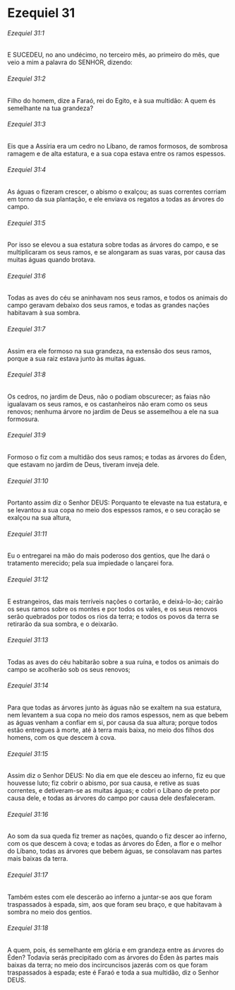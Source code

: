 # Ezequiel 31

###### Ezequiel 31:1

E SUCEDEU, no ano undécimo, no terceiro mês, ao primeiro do mês, que veio a mim a palavra do SENHOR, dizendo:

###### Ezequiel 31:2

Filho do homem, dize a Faraó, rei do Egito, e à sua multidão: A quem és semelhante na tua grandeza?

###### Ezequiel 31:3

Eis que a Assíria era um cedro no Líbano, de ramos formosos, de sombrosa ramagem e de alta estatura, e a sua copa estava entre os ramos espessos.

###### Ezequiel 31:4

As águas o fizeram crescer, o abismo o exalçou; as suas correntes corriam em torno da sua plantação, e ele enviava os regatos a todas as árvores do campo.

###### Ezequiel 31:5

Por isso se elevou a sua estatura sobre todas as árvores do campo, e se multiplicaram os seus ramos, e se alongaram as suas varas, por causa das muitas águas quando brotava.

###### Ezequiel 31:6

Todas as aves do céu se aninhavam nos seus ramos, e todos os animais do campo geravam debaixo dos seus ramos, e todas as grandes nações habitavam à sua sombra.

###### Ezequiel 31:7

Assim era ele formoso na sua grandeza, na extensão dos seus ramos, porque a sua raiz estava junto às muitas águas.

###### Ezequiel 31:8

Os cedros, no jardim de Deus, não o podiam obscurecer; as faias não igualavam os seus ramos, e os castanheiros não eram como os seus renovos; nenhuma árvore no jardim de Deus se assemelhou a ele na sua formosura.

###### Ezequiel 31:9

Formoso o fiz com a multidão dos seus ramos; e todas as árvores do Éden, que estavam no jardim de Deus, tiveram inveja dele.

###### Ezequiel 31:10

Portanto assim diz o Senhor DEUS: Porquanto te elevaste na tua estatura, e se levantou a sua copa no meio dos espessos ramos, e o seu coração se exalçou na sua altura,

###### Ezequiel 31:11

Eu o entregarei na mão do mais poderoso dos gentios, que lhe dará o tratamento merecido; pela sua impiedade o lançarei fora.

###### Ezequiel 31:12

E estrangeiros, das mais terríveis nações o cortarão, e deixá-lo-ão; cairão os seus ramos sobre os montes e por todos os vales, e os seus renovos serão quebrados por todos os rios da terra; e todos os povos da terra se retirarão da sua sombra, e o deixarão.

###### Ezequiel 31:13

Todas as aves do céu habitarão sobre a sua ruína, e todos os animais do campo se acolherão sob os seus renovos;

###### Ezequiel 31:14

Para que todas as árvores junto às águas não se exaltem na sua estatura, nem levantem a sua copa no meio dos ramos espessos, nem as que bebem as águas venham a confiar em si, por causa da sua altura; porque todos estão entregues à morte, até à terra mais baixa, no meio dos filhos dos homens, com os que descem à cova.

###### Ezequiel 31:15

Assim diz o Senhor DEUS: No dia em que ele desceu ao inferno, fiz eu que houvesse luto; fiz cobrir o abismo, por sua causa, e retive as suas correntes, e detiveram-se as muitas águas; e cobri o Líbano de preto por causa dele, e todas as árvores do campo por causa dele desfaleceram.

###### Ezequiel 31:16

Ao som da sua queda fiz tremer as nações, quando o fiz descer ao inferno, com os que descem à cova; e todas as árvores do Éden, a flor e o melhor do Líbano, todas as árvores que bebem águas, se consolavam nas partes mais baixas da terra.

###### Ezequiel 31:17

Também estes com ele descerão ao inferno a juntar-se aos que foram traspassados à espada, sim, aos que foram seu braço, e que habitavam à sombra no meio dos gentios.

###### Ezequiel 31:18

A quem, pois, és semelhante em glória e em grandeza entre as árvores do Éden? Todavia serás precipitado com as árvores do Éden às partes mais baixas da terra; no meio dos incircuncisos jazerás com os que foram traspassados à espada; este é Faraó e toda a sua multidão, diz o Senhor DEUS.

